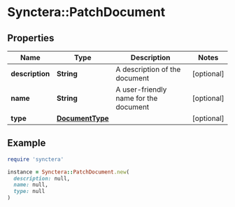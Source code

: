 # Synctera::PatchDocument

## Properties

| Name | Type | Description | Notes |
| ---- | ---- | ----------- | ----- |
| **description** | **String** | A description of the document | [optional] |
| **name** | **String** | A user-friendly name for the document | [optional] |
| **type** | [**DocumentType**](DocumentType.md) |  | [optional] |

## Example

```ruby
require 'synctera'

instance = Synctera::PatchDocument.new(
  description: null,
  name: null,
  type: null
)
```

